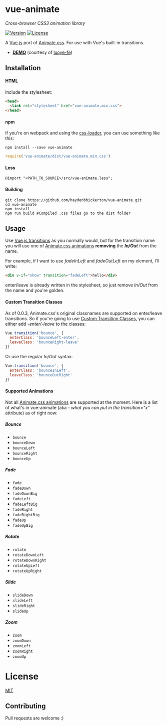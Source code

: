 # vue-animate

*Cross-browser CSS3 animation library*

[![Version](https://img.shields.io/npm/v/vue-animate.svg?style=flat-square)](https://www.npmjs.com/package/vue-animate)
[![License](https://img.shields.io/npm/l/vue-animate.svg?style=flat-square)](LICENSE)

A [Vue.js](http://vuejs.org/ "Vue.js") port of [Animate.css](https://github.com/daneden/animate.css "Animate.css"). For use with Vue's built-in transitions.

 - **[DEMO](http://luoye.pw/vue-animate-demo/)** (courtesy of [luoye-fe](https://github.com/luoye-fe))

## Installation
#### HTML
Include the stylesheet:

  ```html
  <head>
    <link rel="stylesheet" href="vue-animate.min.css">
  </head>
  ```
#### npm
  If you're on webpack and using the [css-loader](https://github.com/webpack/css-loader "css loader"), you can use something like this:
  ```shell
  npm install --save vue-animate
  ```
  ```js
  require('vue-animate/dist/vue-animate.min.css')
  ```
#### Less
  ```less
  @import "<PATH_TO_SOURCE>/src/vue-animate.less";
  ```

#### Building
  ```shell
  git clone https://github.com/haydenbbickerton/vue-animate.git
  cd vue-animate
  npm install
  npm run build #Compiled .css files go to the dist folder
  ```

## Usage

  Use [Vue.js transitions](http://vuejs.org/guide/transitions.html "Vue.js Transitions") as you normally would, but for the transition name you will use one of [Animate.css animations](https://github.com/daneden/animate.css#basic-usage "animations") **removing** the ***In/Out*** from the name.

  For example, if I want to use *fadeInLeft* and *fadeOutLeft* on my element, I'll write:
  ```html
  <div v-if="show" transition="fadeLeft">hello</div>
  ```
  enter/leave is already written in the stylesheet, so just remove *In/Out* from the name and you're golden.

#### Custom Transition Classes
  As of 0.0.3, Animate.css's original classnames are supported on enter/leave transitions. So if you're going to use [Custom Transition Classes](http://vuejs.org/guide/transitions.html#Custom-Transition-Classes "Custom Transition Classes"), you can either add *-enter/-leave* to the classes:

  ```js
  Vue.transition('bounce', {
    enterClass: 'bounceLeft-enter',
    leaveClass: 'bounceRight-leave'
  })
  ```
  Or use the regular *In/Out* syntax:

  ```js
  Vue.transition('bounce', {
    enterClass: 'bounceInLeft',
    leaveClass: 'bounceOutRight'
  })
  ```

#### Supported Animations
  Not all [Animate.css animations](https://github.com/daneden/animate.css#basic-usage "animations") are supported at the moment. Here is a list of what's in vue-animate (aka - *what you can put in the transition="x"* attribute) as of right now:

##### Bounce
  * `bounce`
  * `bounceDown`
  * `bounceLeft`
  * `bounceRight`
  * `bounceUp`

##### Fade
  * `fade`
  * `fadeDown`
  * `fadeDownBig`
  * `fadeLeft`
  * `fadeLeftBig`
  * `fadeRight`
  * `fadeRightBig`
  * `fadeUp`
  * `fadeUpBig`

##### Rotate
  * `rotate`
  * `rotateDownLeft`
  * `rotateDownRight`
  * `rotateUpLeft`
  * `rotateUpRight`

##### Slide
  * `slideDown`
  * `slideLeft`
  * `slideRight`
  * `slideUp`

##### Zoom
  * `zoom`
  * `zoomDown`
  * `zoomLeft`
  * `zoomRight`
  * `zoomUp`

# License

[MIT](http://opensource.org/licenses/MIT)

## Contributing

Pull requests are welcome :)
